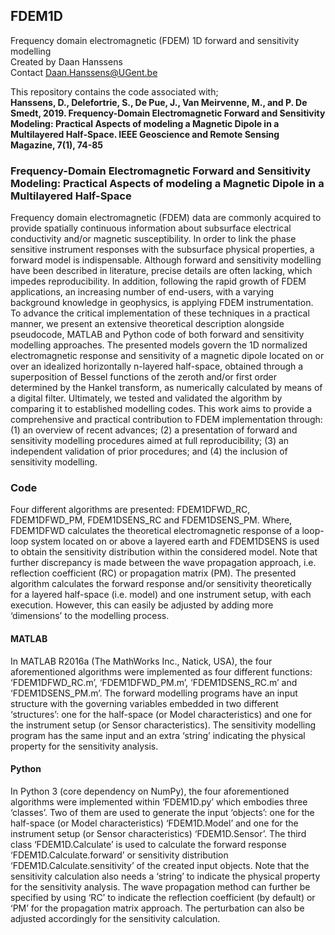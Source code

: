 ## FDEM1D
Frequency domain electromagnetic (FDEM) 1D forward and sensitivity modelling  
Created by Daan Hanssens  
Contact Daan.Hanssens@UGent.be  

This repository contains the code associated with;  
**Hanssens, D., Delefortrie, S., De Pue, J., Van Meirvenne, M., and P. De Smedt, 2019. Frequency-Domain Electromagnetic Forward and Sensitivity Modeling: Practical Aspects of modeling a Magnetic Dipole in a Multilayered Half-Space. IEEE Geoscience and Remote Sensing Magazine, 7(1), 74-85**  

### Frequency-Domain Electromagnetic Forward and Sensitivity Modeling: Practical Aspects of modeling a Magnetic Dipole in a Multilayered Half-Space
Frequency domain electromagnetic (FDEM) data are commonly acquired to provide spatially continuous information about subsurface electrical conductivity and/or magnetic susceptibility. In order to link the phase sensitive instrument responses with the subsurface physical properties, a forward model is indispensable. Although forward and sensitivity modelling have been described in literature, precise details are often lacking, which impedes reproducibility. In addition, following the rapid growth of FDEM applications, an increasing number of end-users, with a varying background knowledge in geophysics, is applying FDEM instrumentation. To advance the critical implementation of these techniques in a practical manner, we present an extensive theoretical description alongside pseudocode, MATLAB and Python code of both forward and sensitivity modelling approaches. The presented models govern the 1D normalized electromagnetic response and sensitivity of a magnetic dipole located on or over an idealized horizontally n-layered half-space, obtained through a superposition of Bessel functions of the zeroth and/or first order determined by the Hankel transform, as numerically calculated by means of a digital filter. Ultimately, we tested and validated the algorithm by comparing it to established modelling codes. This work aims to provide a comprehensive and practical contribution to FDEM implementation through: (1) an overview of recent advances; (2) a presentation of forward and sensitivity modelling procedures aimed at full reproducibility; (3) an independent validation of prior procedures; and (4) the inclusion of sensitivity modelling.  

### Code
Four different algorithms are presented: FDEM1DFWD_RC, FDEM1DFWD_PM, FDEM1DSENS_RC and FDEM1DSENS_PM. Where, FDEM1DFWD calculates the theoretical electromagnetic response of a loop-loop system located on or above a layered earth and FDEM1DSENS is used to obtain the sensitivity distribution within the considered model. Note that further discrepancy is made between the wave propagation approach, i.e. reflection coefficient (RC) or propagation matrix (PM). The presented algorithm calculates the forward response and/or sensitivity  theoretically for a layered half-space (i.e. model) and one instrument setup, with each execution. However, this can easily be adjusted by adding more ‘dimensions’ to the modelling process.

#### MATLAB
In MATLAB R2016a (The MathWorks Inc., Natick, USA), the four aforementioned algorithms were implemented as four different functions: ‘FDEM1DFWD_RC.m’, ‘FDEM1DFWD_PM.m’, ‘FDEM1DSENS_RC.m’ and ‘FDEM1DSENS_PM.m’. The forward modelling programs have an input structure with the governing variables embedded in two different ‘structures’: one for the half-space (or Model characteristics) and one for the instrument setup (or Sensor characteristics). The sensitivity modelling program has the same input and an extra ‘string’ indicating the physical property for the sensitivity analysis.  

#### Python
In Python 3 (core dependency on NumPy), the four aforementioned algorithms were implemented within ‘FDEM1D.py’ which embodies three ‘classes’. Two of them are used to generate the input ‘objects’: one for the half-space (or Model characteristics) ‘FDEM1D.Model’ and one for the instrument setup (or Sensor characteristics) ‘FDEM1D.Sensor’. The third class ‘FDEM1D.Calculate’ is used to calculate the forward response ‘FDEM1D.Calculate.forward’ or sensitivity distribution ‘FDEM1D.Calculate.sensitivity’ of the created input objects. Note that the sensitivity calculation also needs a ‘string’ to indicate the physical property for the sensitivity analysis. The wave propagation method can further be specified by using ‘RC’ to indicate the reflection coefficient (by default) or ‘PM’ for the propagation matrix approach. The perturbation can also be adjusted accordingly for the sensitivity calculation.  
